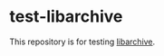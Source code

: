 # test-libarchive

This repository is for testing [libarchive](https://github.com/libarchive/libarchive).

